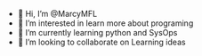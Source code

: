- 👋 Hi, I’m @MarcyMFL
- 👀 I’m interested in learn more about programing
- 🌱 I’m currently learning python and SysOps 
- 💞️ I’m looking to collaborate on Learning ideas

<!---
MarcyMFL/MarcyMFL is a ✨ special ✨ repository because its `README.md` (this file) appears on your GitHub profile.
You can click the Preview link to take a look at your changes.
--->
